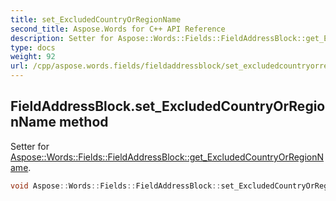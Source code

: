 ```yaml
---
title: set_ExcludedCountryOrRegionName
second_title: Aspose.Words for C++ API Reference
description: Setter for Aspose::Words::Fields::FieldAddressBlock::get_ExcludedCountryOrRegionName. 
type: docs
weight: 92
url: /cpp/aspose.words.fields/fieldaddressblock/set_excludedcountryorregionname/
---
```

## FieldAddressBlock.set_ExcludedCountryOrRegionName method


Setter for [Aspose::Words::Fields::FieldAddressBlock::get_ExcludedCountryOrRegionName](../get_excludedcountryorregionname/).

```cpp
void Aspose::Words::Fields::FieldAddressBlock::set_ExcludedCountryOrRegionName(const System::String &value)
```

